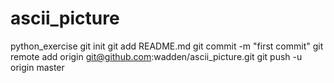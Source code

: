 # ascii_picture
python_exercise
git init
git add README.md
git commit -m "first commit"
git remote add origin git@github.com:wadden/ascii_picture.git
git push -u origin master
